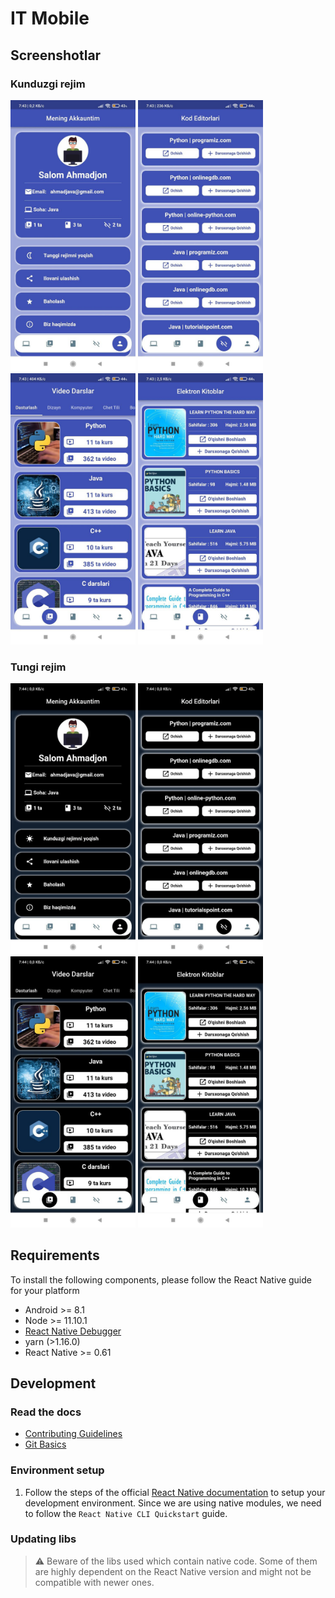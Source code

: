# IT Mobile

## Screenshotlar

### Kunduzgi rejim
<img src="/assets/images/k1.jpg" width="200"> <img src="/assets/images/k2.jpg" width="200"> <img src="/assets/images/k3.jpg" width="200">  <img src="/assets/images/k4.jpg" width="200">

### Tungi rejim
<img src="/assets/images/t1.jpg" width="200"> <img src="/assets/images/t2.jpg" width="200"> <img src="/assets/images/t4.jpg" width="200">  <img src="/assets/images/t3.jpg" width="200">

## Requirements

To install the following components, please follow the React Native guide for your platform

- Android >= 8.1
- Node >= 11.10.1
- [React Native Debugger](https://github.com/jhen0409/react-native-debugger)
- yarn (>1.16.0)
- React Native >= 0.61

## Development

### Read the docs

- [Contributing Guidelines](docs/CONTRIBUTING.md)
- [Git Basics](docs/git-basics.md)

### Environment setup

1. Follow the steps of the official [React Native documentation](https://facebook.github.io/react-native/docs/0.60/getting-started) to setup your development environment. Since we are using native modules, we need to follow the `React Native CLI Quickstart` guide.

### Updating libs

> ⚠️ Beware of the libs used which contain native code. Some of them are highly dependent on the React Native version and might not be compatible with newer ones.


